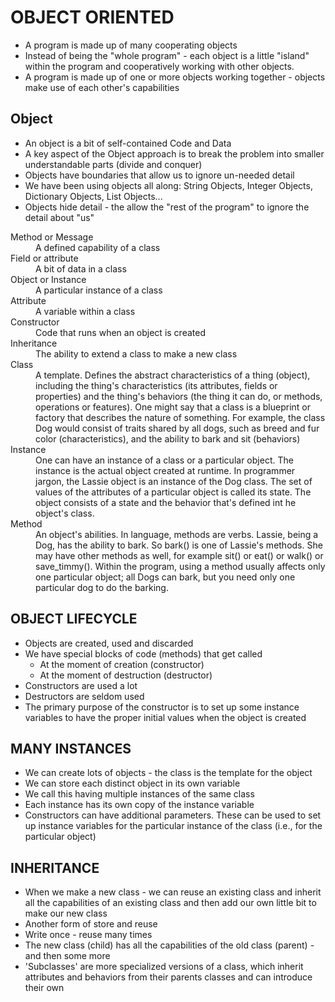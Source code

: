 # OBJECT ORIENTED
* A program is made up of many cooperating objects
* Instead of being the "whole program" - each object is a little
"island" within the program and cooperatively working with other objects.
* A program is made up of one or more objects working together - objects
make use of each other's capabilities

## Object
* An object is a bit of self-contained Code and Data
* A key aspect of the Object approach is to break the problem into smaller
understandable parts (divide and conquer)
* Objects have boundaries that allow us to ignore un-needed detail
* We have been using objects all along: String Objects, Integer Objects,
Dictionary Objects, List Objects...
* Objects hide detail - the allow the "rest of the program" to ignore the
detail about "us"

<dl>
  <dt>Method or Message</dt>
  <dd>A defined capability of a class</dd>
  <dt>Field or attribute</dt>
  <dd>A bit of data in a class</dd>
  <dt>Object or Instance</dt>
  <dd>A particular instance of a class</dd>
  <dt>Attribute</dt>
  <dd>A variable within a class</dd>       
  <dt>Constructor</dt>
  <dd>Code that runs when an object is created</dd>
  <dt>Inheritance</dt>
  <dd>The ability to extend a class to make a new class</dd>
  <dt>Class</dt>
  <dd>A template. Defines the abstract characteristics of a thing (object), including the thing's characteristics (its attributes, fields or properties) and the thing's behaviors (the thing it can do, or methods, operations or features). One might say that a class is a blueprint or factory that describes the nature of something. For example, the class Dog would consist of traits shared by all dogs, such as breed and fur color (characteristics), and the ability to bark and sit (behaviors)</dd>
  <dt>Instance</dt>  
  <dd>One can have an instance of a class or a particular object. The instance is the actual object created at runtime. In programmer jargon, the Lassie object is an instance of the Dog class. The set of values of the attributes of a particular object is called its state. The object consists of a state and the behavior that's defined int he object's class.</dd>

  <dt>Method</dt>  
  <dd>An object's abilities. In language, methods are verbs. Lassie, being a Dog, has the ability to bark. So bark() is one of Lassie's methods. She may have other methods as well, for example sit() or eat() or walk() or save_timmy(). Within the program, using a method usually affects only one particular object; all Dogs can bark, but you need only one particular dog to do the barking.</dd>
</dl>

## OBJECT LIFECYCLE
* Objects are created, used and discarded
* We have special blocks of code (methods) that get called
	* At the moment of creation (constructor)
	* At the moment of destruction (destructor)
* Constructors are used a lot
* Destructors are seldom used
* The primary purpose of the constructor is to set up some instance variables to have the proper initial values when the object is created

## MANY INSTANCES
* We can create lots of objects - the class is the template for the object
* We can store each distinct object in its own variable
* We call this having multiple instances of the same class
* Each instance has its own copy of the instance variable
* Constructors can have additional parameters. These can be used to set up instance variables for the particular instance of the class (i.e., for the particular object)

## INHERITANCE
* When we make a new class - we can reuse an existing class and inherit all the capabilities of an existing class and then add our own little bit to make our new class
* Another form of store and reuse
* Write once - reuse many times
* The new class (child) has all the capabilities of the old class (parent) - and then some more
* 'Subclasses' are more specialized versions of a class, which inherit attributes and behaviors from their parents classes and can introduce their own
